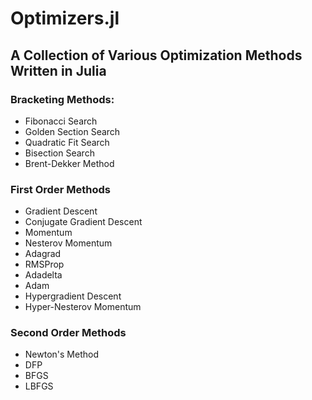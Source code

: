 # Optimizers.jl
## A Collection of Various Optimization Methods Written in Julia
### Bracketing Methods:
- Fibonacci Search
- Golden Section Search
- Quadratic Fit Search
- Bisection Search
- Brent-Dekker Method
### First Order Methods
- Gradient Descent
- Conjugate Gradient Descent
- Momentum
- Nesterov Momentum
- Adagrad
- RMSProp
- Adadelta
- Adam
- Hypergradient Descent
- Hyper-Nesterov Momentum
### Second Order Methods
- Newton's Method
- DFP
- BFGS
- LBFGS
